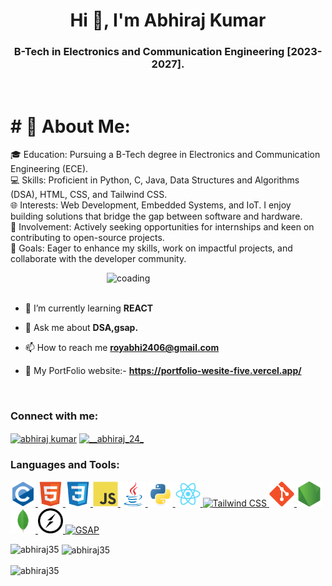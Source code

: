 <h1 align="center">Hi 👋, I'm Abhiraj Kumar</h1>
<h3 align="center">B-Tech in Electronics and Communication Engineering  [2023-2027].</h3>
<p><img src="https://github.com/halfrost/halfrost/blob/master/icons/header_.png" alt=""></p>
<p> <h1># 💫 About Me:</h1>
🎓 Education: Pursuing a B-Tech degree in Electronics and Communication Engineering (ECE).<br>💻 Skills: Proficient in Python, C, Java, Data Structures and Algorithms (DSA), HTML, CSS, and Tailwind CSS.<br>🌐 Interests: Web Development, Embedded Systems, and IoT. I enjoy building solutions that bridge the gap between software and hardware.<br>👥 Involvement: Actively seeking opportunities for internships and keen on contributing to open-source projects.<br>🎯 Goals: Eager to enhance my skills, work on impactful projects, and collaborate with the developer community.</p>

<img align="right" alt="coading" width="350" hight="0" src="https://user-images.githubusercontent.com/74038190/225813708-98b745f2-7d22-48cf-9150-083f1b00d6c9.gif">
<br>
<br>

- 🌱 I’m currently learning **REACT**

- 💬 Ask me about **DSA,gsap.**

- 📫 How to reach me **royabhi2406@gmail.com**
- 🔗 My PortFolio website:- **https://portfolio-wesite-five.vercel.app/**
<br>
<h3 align="left">Connect with me:</h3>
<p align="left">
<a href="https://linkedin.com/in/abhiraj kumar" target="blank"><img align="center" src="https://raw.githubusercontent.com/rahuldkjain/github-profile-readme-generator/master/src/images/icons/Social/linked-in-alt.svg" alt="abhiraj kumar" height="30" width="40" /></a>
<a href="https://www.leetcode.com/__abhiraj_24_" target="blank"><img align="center" src="https://raw.githubusercontent.com/rahuldkjain/github-profile-readme-generator/master/src/images/icons/Social/leet-code.svg" alt="__abhiraj_24_" height="30" width="40" /></a>
</p>


<h3 align="left">Languages and Tools:</h3>
<p align="left">
  <!-- C -->
  <a href="https://www.cprogramming.com/" target="_blank" rel="noreferrer">
    <img src="https://raw.githubusercontent.com/devicons/devicon/master/icons/c/c-original.svg" alt="C" width="40" height="40"/>
  </a>

  <!-- HTML -->
  <a href="https://www.w3.org/html/" target="_blank" rel="noreferrer">
    <img src="https://raw.githubusercontent.com/devicons/devicon/master/icons/html5/html5-original.svg" alt="HTML5" width="40" height="40"/>
  </a>

  <!-- CSS -->
  <a href="https://www.w3schools.com/css/" target="_blank" rel="noreferrer">
    <img src="https://raw.githubusercontent.com/devicons/devicon/master/icons/css3/css3-original.svg" alt="CSS3" width="40" height="40"/>
  </a>

  <!-- JavaScript -->
  <a href="https://developer.mozilla.org/en-US/docs/Web/JavaScript" target="_blank" rel="noreferrer">
    <img src="https://raw.githubusercontent.com/devicons/devicon/master/icons/javascript/javascript-original.svg" alt="JavaScript" width="40" height="40"/>
  </a>

  <!-- Java -->
  <a href="https://www.java.com" target="_blank" rel="noreferrer">
    <img src="https://raw.githubusercontent.com/devicons/devicon/master/icons/java/java-original.svg" alt="Java" width="40" height="40"/>
  </a>

  <!-- Python -->
  <a href="https://www.python.org" target="_blank" rel="noreferrer">
    <img src="https://raw.githubusercontent.com/devicons/devicon/master/icons/python/python-original.svg" alt="Python" width="40" height="40"/>
  </a>

  <!-- React -->
  <a href="https://reactjs.org/" target="_blank" rel="noreferrer">
    <img src="https://raw.githubusercontent.com/devicons/devicon/master/icons/react/react-original.svg" alt="React" width="40" height="40"/>
  </a>

  <!-- Tailwind CSS -->
  <a href="https://tailwindcss.com/" target="_blank" rel="noreferrer">
    <img src="https://www.vectorlogo.zone/logos/tailwindcss/tailwindcss-icon.svg" alt="Tailwind CSS" width="40" height="40"/>
  </a>

  <!-- Git -->
  <a href="https://git-scm.com/" target="_blank" rel="noreferrer">
    <img src="https://raw.githubusercontent.com/devicons/devicon/master/icons/git/git-original.svg" alt="Git" width="40" height="40"/>
  </a>

<!-- Node.js -->
<a href="https://nodejs.org" target="_blank" rel="noreferrer">
  <img src="https://raw.githubusercontent.com/devicons/devicon/master/icons/nodejs/nodejs-original.svg" alt="Node.js" width="40" height="40"/>
</a>


  <!-- MongoDB -->
<a href="https://www.mongodb.com/" target="_blank" rel="noreferrer">
  <img src="https://raw.githubusercontent.com/devicons/devicon/master/icons/mongodb/mongodb-original.svg" alt="MongoDB" width="40" height="40"/>
</a>


<!-- Socket.IO -->
<a href="https://socket.io/" target="_blank" rel="noreferrer">
  <img src="https://raw.githubusercontent.com/devicons/devicon/master/icons/socketio/socketio-original.svg" alt="Socket.IO" width="40" height="40"/>
</a>


<!-- GSAP -->
<a href="https://greensock.com/gsap/" target="_blank" rel="noreferrer">
  <img src="https://gsap.com/community/uploads/monthly_2020_03/tweenmax.thumb.png.c849c5b56c6752e3f2276b82ee702625.png" alt="GSAP" width="40" height="40"/>
</a>



</p>



<p><img align="left" src="https://github-readme-stats.vercel.app/api/top-langs?username=abhiraj35&show_icons=true&locale=en&layout=compact" alt="abhiraj35" /></p>

<p>&nbsp;<img align="center" src="https://github-readme-stats.vercel.app/api?username=abhiraj35&show_icons=true&locale=en" alt="abhiraj35" /></p>

<p><img align="center" src="https://github-readme-streak-stats.herokuapp.com/?user=abhiraj35&" alt="abhiraj35" /></p>
